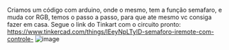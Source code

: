 Criamos um código com arduino, onde o mesmo, tem a função semafaro, e muda cor RGB, temos o passo a passo, para que ate mesmo vc consiga fazer em casa. 
Segue o link do Tinkart com o circuito pronto: https://www.tinkercad.com/things/lEeyNpLTyID-semaforo-iremote-com-controle-
![image](https://github.com/DevTulioVieira/RGBWithArduino-ControlRemote/assets/72238565/3e9d4f77-077a-46e3-8a63-e991bb932421)

